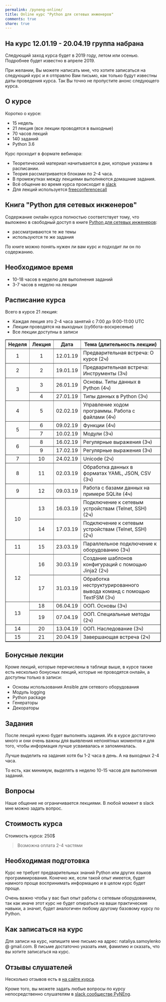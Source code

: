 ```yaml
---
permalink: /pyneng-online/
title: Online курс "Python для сетевых инженеров"
comments: true
share: true
---
```


## На курс 12.01.19 - 20.04.19 группа набрана

Следующий заход курса будет в 2019 году, летом или осенью. Подробнее будет известно в апреле 2019.

При желании, Вы можете написать мне, что хотите записаться на следующий курс и я отправлю Вам письмо, как только будут известны даты проведения курса. Так Вы точно не пропустите анонс следующего курса.

## О курсе

Коротко о курсе:

* 15 недель
* 21 лекция (все лекции проводятся в выходные)
* 70 часов лекций
* 140 заданий
* Python 3.6

Курс проходит в формате вебинара:

* Теоретический материал начитывается в дни, которые указаны в расписании.
* Теория рассматривается блоками по 2-4 часа.
* В промежутках между лекциями выполняются домашние задания.
* Всё общение во время курса происходит в [slack](https://pyneng-slack.herokuapp.com/)
* Для лекций используется [freeconferencecall](https://freeconferencecall.com)


## Книга "Python для сетевых инженеров"

Содержание онлайн курса полностью соответствует тому, что выложено в свободный доступ в книге [Python для сетевых инженеров](https://natenka.gitbook.io/pyneng/):

* рассматриваются те же темы
* используются те же задания

По книге можно понять нужен ли вам курс и подходит ли он по содержанию.

## Необходимое время

* 10-18 часов в неделю для выполнения заданий
* 3-7 часов в неделю на лекции

## Расписание курса

Всего в курсе 21 лекция:

* Каждая лекция это 2-4 часа занятий с 7:00 до 9:00-11:00 UTC
* Лекции проводятся на выходных (суббота-воскресенье)
* Все лекции доступны в записи

<table border="1" cellpadding="4" cellspacing="0">
 <tr>
    <th align="center">Неделя</th>
    <th align="center">Лекция</th>
    <th align="center">Дата</th>
    <th align="center">Тема (длительность лекции)</th>
 </tr>
 <tr>
    <td align="center">1</td>
    <td align="center">1</td>
    <td align="center">12.01.19</td>
    <td>Предварительная встреча: О курсе (2ч)</td>
 </tr>
 <tr>
    <td align="center">2</td>
    <td align="center">2</td>
    <td align="center">19.01.19</td>
    <td>Предварительная встреча: Инструменты (3ч)</td>
 </tr>
 <tr>
    <td rowspan="2" align="center">3</td>
    <td align="center">3</td>
    <td align="center">26.01.19</td>
    <td>Основы. Типы данных в Python (4ч)</td>
 </tr>
 <tr>
    <td align="center">4</td>
    <td align="center">27.01.19</td>
    <td>Типы данных в Python (3ч)</td>
 </tr>
 <tr>
    <td align="center">4</td>
    <td align="center">5</td>
    <td align="center">02.02.19</td>
    <td>Управление ходом программы. Работа с файлами (4ч)</td>
 </tr>
 <tr>
    <td rowspan="2" align="center">5</td>
    <td align="center">6</td>
    <td align="center">09.02.19</td>
    <td>Функции (4ч)</td>
 </tr>
 <tr>
    <td align="center">7</td>
    <td align="center">10.02.19</td>
    <td>Модули (3ч)</td>
 </tr>
 <tr>
    <td rowspan="2" align="center">6</td>
    <td align="center">8</td>
    <td align="center">16.02.19</td>
    <td>Регулярные выражения (3ч)</td>
 </tr>
 <tr>
    <td align="center">9</td>
    <td align="center">17.02.19</td>
    <td>Регулярные выражения (3ч)</td>
 </tr>
 <tr>
    <td align="center">7</td>
    <td align="center">10</td>
    <td align="center">24.02.19</td>
    <td>Unicode (2ч)</td>
 </tr>
 <tr>
    <td align="center">8</td>
    <td align="center">11</td>
    <td align="center">02.03.19</td>
    <td>Обработка данных в форматах YAML, JSON, CSV (3ч)</td>
 </tr>
 <tr>
    <td align="center">9</td>
    <td align="center">12</td>
    <td align="center">09.03.19</td>
    <td>Работа с базами данных на примере SQLite (4ч)</td>
 </tr>
 <tr>
    <td rowspan="2" align="center">10</td>
    <td align="center">13</td>
    <td align="center">16.03.19</td>
    <td>Подключение к сетевым устройствам (Telnet, SSH) (2ч)</td>
 </tr>
 <tr>
    <td align="center">14</td>
    <td align="center">17.03.19</td>
    <td>Подключение к сетевым устройствам (Telnet, SSH) (2ч)</td>
 </tr>
 <tr>
    <td align="center">11</td>
    <td align="center">15</td>
    <td align="center">23.03.19</td>
    <td>Параллельное подключение к оборудованию (3ч)</td>
 </tr>
 <tr>
    <td rowspan="2" align="center">12</td>
    <td align="center">16</td>
    <td align="center">30.03.19</td>
    <td>Создание шаблонов конфигураций с помощью Jinja2 (2ч)</td>
 </tr>
 <tr>
    <td align="center">17</td>
    <td align="center">31.03.19</td>
    <td>Обработка неструктурированного вывода команд с помощью TextFSM (3ч)</td>
 </tr>
 <tr>
    <td rowspan="2" align="center">13</td>
    <td align="center">18</td>
    <td align="center">06.04.19</td>
    <td> ООП. Основы (3ч)</td>
 </tr>
 <tr>
    <td align="center">19</td>
    <td align="center">07.04.19</td>
    <td>ООП. Специальные методы (2ч)</td>
 </tr> 
 <tr>
    <td align="center">14</td>
    <td align="center">20</td>
    <td align="center">13.04.19</td>
    <td>ООП. Наследование (3ч)</td>
 </tr> 
 <tr>
    <td align="center">15</td>
    <td align="center">21</td>
    <td align="center">20.04.19</td>
    <td>Завершающая встреча (2ч)</td>
 </tr>  
</table>

## Бонусные лекции

Кроме лекций, которые перечислены в таблице выше, в курсе также есть несколько бонусных лекций, которые не проводятся онлайн, а доступны только в записи:

* Основы использования Ansible для сетевого оборудования
* Модуль logging
* Python package
* Генераторы
* Декораторы


## Задания

После лекций нужно будет выполнять задания.
Их в курсе достаточно много и они очень важны для выявления непонятных моментов и для того, чтобы информация лучше усваивалась и запоминалась.

Лучше выделить на задания хотя бы 1-2 часа в день.
А на выходных 2-4 часа.

То есть, как минимум, выделять в неделю 10-15 часов для выполнения заданий.


## Вопросы

Наше общение не ограничивается лекциями.
В любой момент в slack мне можно задать вопрос.


## Стоимость курса

Стоимость курса: 250$

> Возможна оплата 2-4 частями

## Необходимая подготовка

Курс не требует предварительных знаний Python или других языков программирования.
Конечно же, если такой опыт имеется, будет намного проще воспринимать информацию и в целом курс будет проще.

Очень важно чтобы у вас был опыт работы с сетевым оборудованием, так как иначе этот курс не будет опираться на ваши практические навыки, а значит, будет аналогичен любому другому базовому курсу по Python.


## Как записаться на курс

Для записи на курс, напишите мне письмо на адрес: nataliya.samoylenko @ gmail.com.
В письме достаточно указать имя, фамилию и сказать, что вы хотите записаться на курс.


## Отзывы слушателей

Несколько отзывов есть в [на сайте курса](https://pyneng.github.io/testimonials/).

Кроме того, вы можете задать любые вопросы по курсу непосредственно слушателям в [slack сообществе PyNEng](https://pyneng-slack.herokuapp.com/).

